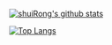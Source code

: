[![shuiRong's github stats](https://github-readme-stats-six-mocha.vercel.app/api?username=shuiRong&count_private=true&show_icons=true&title_color=00adb5&text_color=3d84a8&icon_color=00adb5)](https://github.com/shuiRong/github-readme-stats)

[![Top Langs](https://github-readme-stats-six-mocha.vercel.app/api/top-langs/?username=shuirong)](https://github.com/shuirong/github-readme-stats)
